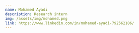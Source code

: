 ```yaml
---
name: Mohamed Ayadi
description: Research intern
img: /assets/img/mohamed.png
link: https://www.linkedin.com/in/mohamed-ayadi-792562186/
---
```

